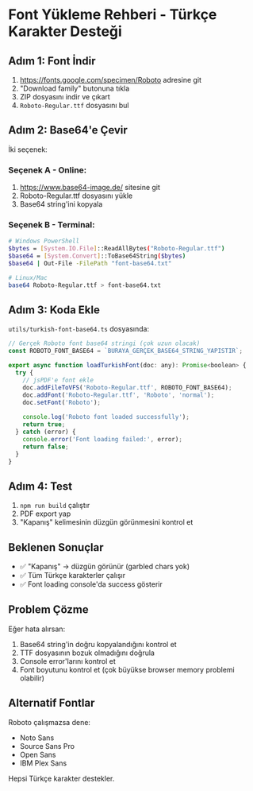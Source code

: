 # Font Yükleme Rehberi - Türkçe Karakter Desteği

## Adım 1: Font İndir
1. https://fonts.google.com/specimen/Roboto adresine git
2. "Download family" butonuna tıkla
3. ZIP dosyasını indir ve çıkart
4. `Roboto-Regular.ttf` dosyasını bul

## Adım 2: Base64'e Çevir
İki seçenek:

### Seçenek A - Online:
1. https://www.base64-image.de/ sitesine git
2. Roboto-Regular.ttf dosyasını yükle
3. Base64 string'ini kopyala

### Seçenek B - Terminal:
```bash
# Windows PowerShell
$bytes = [System.IO.File]::ReadAllBytes("Roboto-Regular.ttf")
$base64 = [System.Convert]::ToBase64String($bytes)
$base64 | Out-File -FilePath "font-base64.txt"
```

```bash
# Linux/Mac
base64 Roboto-Regular.ttf > font-base64.txt
```

## Adım 3: Koda Ekle
`utils/turkish-font-base64.ts` dosyasında:

```javascript
// Gerçek Roboto font base64 stringi (çok uzun olacak)
const ROBOTO_FONT_BASE64 = `BURAYA_GERÇEK_BASE64_STRING_YAPISTIR`;

export async function loadTurkishFont(doc: any): Promise<boolean> {
  try {
    // jsPDF'e font ekle
    doc.addFileToVFS('Roboto-Regular.ttf', ROBOTO_FONT_BASE64);
    doc.addFont('Roboto-Regular.ttf', 'Roboto', 'normal');
    doc.setFont('Roboto');
    
    console.log('Roboto font loaded successfully');
    return true;
  } catch (error) {
    console.error('Font loading failed:', error);
    return false;
  }
}
```

## Adım 4: Test
1. `npm run build` çalıştır
2. PDF export yap
3. "Kapanış" kelimesinin düzgün görünmesini kontrol et

## Beklenen Sonuçlar
- ✅ "Kapanış" → düzgün görünür (garbled chars yok)
- ✅ Tüm Türkçe karakterler çalışır
- ✅ Font loading console'da success gösterir

## Problem Çözme
Eğer hata alırsan:
1. Base64 string'in doğru kopyalandığını kontrol et
2. TTF dosyasının bozuk olmadığını doğrula
3. Console error'larını kontrol et
4. Font boyutunu kontrol et (çok büyükse browser memory problemi olabilir)

## Alternatif Fontlar
Roboto çalışmazsa dene:
- Noto Sans
- Source Sans Pro  
- Open Sans
- IBM Plex Sans

Hepsi Türkçe karakter destekler.